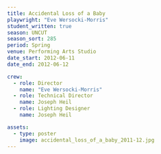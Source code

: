 ```yaml
---
title: Accidental Loss of a Baby
playwright: "Eve Wersocki-Morris"
student_written: true
season: UNCUT
season_sort: 285
period: Spring
venue: Performing Arts Studio
date_start: 2012-06-11
date_end: 2012-06-12

crew:
  - role: Director
    name: "Eve Wersocki-Morris"
  - role: Technical Director
    name: Joseph Heil
  - role: Lighting Designer
    name: Joseph Heil

assets:
  - type: poster
    image: accidental_loss_of_a_baby_2011-12.jpg
---
```

